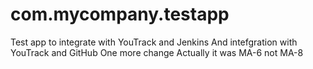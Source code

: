 # com.mycompany.testapp
Test app to integrate with YouTrack and Jenkins
And intefgration with YouTrack and GitHub
One more change
Actually it was MA-6 not MA-8